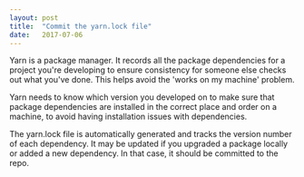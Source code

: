 ```yaml
---
layout: post
title:  "Commit the yarn.lock file"
date:   2017-07-06
---
```


Yarn is a package manager.
It records all the package dependencies for a project
you're developing to ensure consistency for someone else
checks out what you've done.
This helps avoid the 'works on my machine' problem.

Yarn needs to know which version you developed on
to make sure that package dependencies are installed
in the correct place and order on a machine,
to avoid having installation issues with dependencies.

The yarn.lock file is automatically generated
and tracks the version number of each dependency.
It may be updated if you upgraded a package locally
or added a new dependency.
In that case, it should be committed to the repo.
